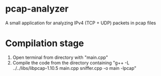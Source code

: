 # pcap-analyzer
A small application for analyzing IPv4 (TCP + UDP) packets in pcap files

# Compilation stage
1. Open terminal from directory with "main.cpp"
2. Compile the code from the directory containing "g++ -L ../../libs/libpcap-1.10.5 main.cpp sniffer.cpp -o main -lpcap"